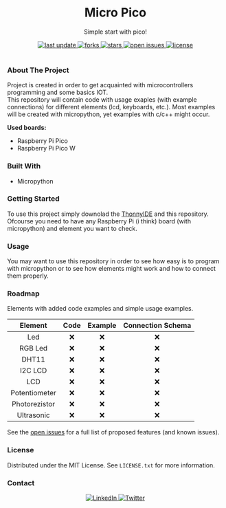 
<div align="center">
  
  <h1> Micro Pico </h1>
  <p> Simple start with pico! </p>
  
  <div>
    <a href="">
      <img src="https://img.shields.io/github/last-commit/psp515/MicroPico" alt="last update" />
    </a>
    <a href="https://github.com/psp515/MicroPico/network/members">
      <img src="https://img.shields.io/github/forks/psp515/MicroPico" alt="forks" />
    </a>
    <a href="https://github.com/psp515/MicroPico/stargazers">
      <img src="https://img.shields.io/github/stars/psp515/MicroPico" alt="stars" />
    </a>
    <a href="https://github.com/psp515/MicroPico/issues/">
      <img src="https://img.shields.io/github/issues/psp515/MicroPico" alt="open issues" />
    </a>
    <a href="https://github.com/psp515/MicroPico/blob/master/LICENSE">
      <img src="https://img.shields.io/github/license/psp515/MicroPico" alt="license" />
    </a>
  </div>
</div>  

<br/>

### About The Project

Project is created in order to get acquainted with microcontrollers programming and some basics IOT.
<br/>
This repository will contain code with usage exaples (with example connections) for different elements (lcd, keyboards, etc.).
Most examples will be created with micropython, yet examples with c/c++ might occur.
<br/>

<b>Used boards:</b>
- Raspberry Pi Pico
- Raspberry Pi Pico W

### Built With

* Micropython

### Getting Started

To use this project simply downolad the [ThonnyIDE](https://thonny.org/) and this repository.
<br/>
Ofcourse you need to have any Raspberry Pi (i think) board (with micropython) and element you want to check.

### Usage 

You may want to use this repository in order to see how easy is to program with micropython or to see how elements might work and how to connect them properly.

### Roadmap

Elements with added code examples and simple usage examples.

Element  | Code | Example | Connection Schema
:-: | :-: | :-: | :-: 
Led | ❌  | ❌ | ❌
RGB Led | ❌  | ❌ | ❌ 
DHT11 | ❌  | ❌ | ❌ 
I2C LCD | ❌  | ❌ | ❌ 
LCD | ❌  | ❌ | ❌ 
Potentiometer | ❌  | ❌ | ❌ 
Photorezistor  | ❌  | ❌ | ❌ 
Ultrasonic | ❌  | ❌ | ❌ 

See the [open issues](https://github.com/psp515/MicroPico/issues) for a full list of proposed features (and known issues).

### License

Distributed under the MIT License. See `LICENSE.txt` for more information.

### Contact

<div align="center">
  <a href="">
    <img src="https://img.shields.io/badge/LinkedIn-0077B5?style=for-the-badge&logo=linkedin&logoColor=white" alt="LinkedIn" />
  </a>
  <a href="https://twitter.com/psp515">
    <img src="https://img.shields.io/badge/Twitter-1DA1F2?style=for-the-badge&logo=twitter&logoColor=white" alt="Twitter" />
  </a>
</div>

